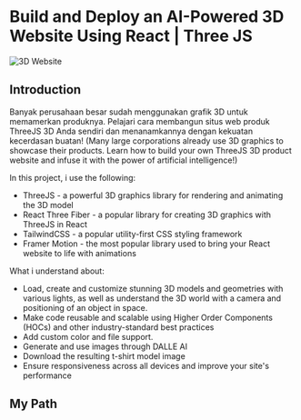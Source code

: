 # Build and Deploy an AI-Powered 3D Website Using React | Three JS
![3D Website](https://drive.google.com/file/d/1DlY7Jmpl1lXs15N2y4asqVAVAEm5sRy3/view?usp=drive_link)


## Introduction
Banyak perusahaan besar sudah menggunakan grafik 3D untuk memamerkan produknya. Pelajari cara membangun situs web produk ThreeJS 3D Anda sendiri dan menanamkannya dengan kekuatan kecerdasan buatan!
(Many large corporations already use 3D graphics to showcase their products. Learn how to build your own ThreeJS 3D product website and infuse it with the power of artificial intelligence!)
 
In this project, i use the following:
- ThreeJS - a powerful 3D graphics library for rendering and animating the 3D model
- React Three Fiber - a popular library for creating 3D graphics with ThreeJS in React
- TailwindCSS - a popular utility-first CSS styling framework
- Framer Motion - the most popular library used to bring your React website to life with animations

What i understand about:
- Load, create and customize stunning 3D models and geometries with various lights, as well as understand the 3D world with a camera and positioning of an object in space.
- Make code reusable and scalable using Higher Order Components (HOCs) and other industry-standard best practices
- Add custom color and file support.
- Generate and use images through DALLE AI
- Download the resulting t-shirt model image
- Ensure responsiveness across all devices and improve your site's performance


## My Path
